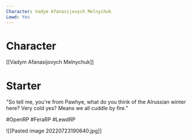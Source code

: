 ```yaml
---
Character: Vadym Afanasijovych Melnychuk
Lewd: Yes
---
```

# Character
[[Vadym Afanasijovych Melnychuk]]

# Starter
"So tell me, you're from Pawhye, what do you think of the Alrussian winter here? Very cold yes? Means we all cuddle by fire."

#OpenRP #FeraRP #LewdRP 

![[Pasted image 20220723190640.jpg]]